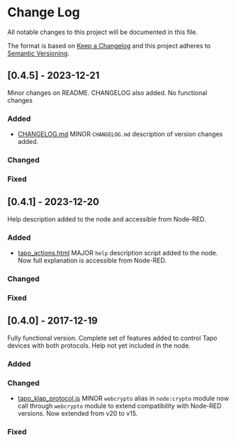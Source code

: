 
# Change Log
All notable changes to this project will be documented in this file.
 
The format is based on [Keep a Changelog](http://keepachangelog.com/)
and this project adheres to [Semantic Versioning](http://semver.org/).
 
 
## [0.4.5] - 2023-12-21
  
Minor changes on README. CHANGELOG also added. No functional changes
 
### Added

- [CHANGELOG.md](https://github.com/mbserran/node-red-contrib-tapo-new-api/blob/master/CHANGELOG.md)
  MINOR `CHANGELOG.md` description of version changes added.

### Changed
 
### Fixed

## [0.4.1] - 2023-12-20
  
Help description added to the node and accessible from Node-RED.
 
### Added

- [tapo_actions.html](https://github.com/mbserran/node-red-contrib-tapo-new-api/blob/master/src/nodes/tapo_actions.html)
  MAJOR `help` description script added to the node. Now full explanation is accessible from Node-RED.

### Changed
 
### Fixed
 
 
## [0.4.0] - 2017-12-19
 
Fully functional version. Complete set of features added to control Tapo devices with both protocols.
Help not yet included in the node.

### Added
   
### Changed

- [tapo_klap_protocol.js](https://github.com/mbserran/node-red-contrib-tapo-new-api/blob/master/src/nodes/tapo_klap_protocol.ts)
  MINOR `webcrypto` alias in `node:crypto` module now call through `webcrypto` module to extend compatibility with Node-RED versions. Now extended from v20 to v15.
 
### Fixed
 